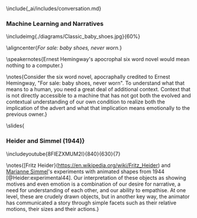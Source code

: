 \include{_ai/includes/conversation.md}

### Machine Learning and Narratives

\includeimg{./diagrams/Classic_baby_shoes.jpg}{60%}

\aligncenter{*For sale: baby shoes, never worn.*}

\speakernotes{Ernest Hemingway's apocrophal six word novel would mean nothing to a computer.}

\notes{Consider the six word novel, apocraphally credited to Ernest Hemingway, "For sale: baby shoes, never worn". To understand what that means to a human, you need a great deal of additional context. Context that is not directly accessible to a machine that has not got both the evolved and contextual understanding of our own condition to realize both the implication of the advert and what that implication means emotionally to the previous owner.}

\slides{
### Heider and Simmel (1944)}

\includeyoutube{8FIEZXMUM2I}{840}{630}{7}

\notes{[Fritz Heider}(https://en.wikipedia.org/wiki/Fritz_Heider) and [Marianne Simmel](https://en.wikipedia.org/wiki/Marianne_Simmel)'s experiments with animated shapes from 1944 [@Heider:experimental44]. Our interpretation of these objects as showing motives and even emotion is a combination of our desire for narrative, a need for understanding of each other, and our ability to empathise. At one level, these are crudely drawn objects, but in another key way, the animator has communicated a story through simple facets such as their relative motions, their sizes and their actions.}
